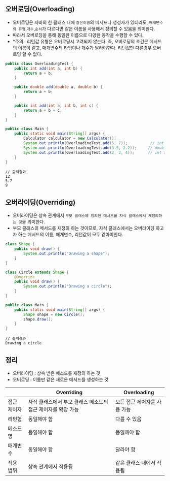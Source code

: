 ## 오버로딩(Overloading)
- 오버로딩은 자바의 한 클래스 내에 `같은이름`의 메서드나 생성자가 있더라도, `매개변수의 유형`,`개수`,`순서`가 다르다면 같은 이름을 사용해서 정의할 수 있음을 의미한다.
- 따라서 오버로딩을 통해 동일한 이름으로 다양한 동작을 수행할 수 있다.
- *주의 : 리턴값 유형은 오버로딩시 고려되지 않는다. 즉, 오버로딩의 조건은 메서드의 이름이 같고, 매개변수의 타입이나 개수가 달라야한다. 리턴값만 다른경우 오버로딩 할 수 없다.
```java
public class OverloadingTest {
    public int add(int a, int b) {
        return a + b;
    }

    public double add(double a, double b) {
        return a + b;
    }

    public int add(int a, int b, int c) {
        return a + b + c;
    }
}

public class Main {
    public static void main(String[] args) {
        Calculator calculator = new Calculator();
        System.out.println(OverloadingTest.add(5, 7));          // int add
        System.out.println(OverloadingTest.add(3.5, 2.2));     // double add
        System.out.println(OverloadingTest.add(2, 3, 4));      // int add
    }
}
```
```text
// 출력결과
12
5.7
9
```

## 오버라이딩(Overriding)
- 오버라이딩은 상속 관계에서 `부모 클래스에 정의된 메서드를 자식 클래스에서 재정의하는 것`을 의미한다.
- 부모 클래스의 메서드를 재정의 하는 것이므로, 자식 클래스에서는 오버라이딩 하고자 하는 메서드의 이름, 매개변수, 리턴값이 모두 같아야한다.

```java
class Shape {
    public void draw() {
        System.out.println("Drawing a shape");
    }
}

class Circle extends Shape {
    @Override
    public void draw() {
        System.out.println("Drawing a circle");
    }
}

public class Main {
    public static void main(String[] args) {
        Shape shape = new Circle();
        shape.draw();
    }
}
```
```text
// 출력결과
Drawing a circle
```

## 정리
- 오버라이딩 : 상속 받은 메소드를 재정의 하는 것
- 오버로딩 : 이름만 같은 새로운 메서드를 생성하는 것

|            | Overriding                            | Overloading                          |
|------------|--------------------------------------|-------------------------------------|
| 접근 제어자 | 자식 클래스에서 부모 클래스 메소드의 접근 제어자를 확장 가능 | 모든 접근 제어자를 사용 가능 |
| 리턴형     | 동일해야 함                             | 다를 수 있음 |
| 메소드명   | 동일해야 함                             | 동일해야 함 |
| 매개변수   | 동일해야 함                             | 달라야 함 |
| 적용 범위 | 상속 관계에서 적용됨                 | 같은 클래스 내에서 적용됨 |
